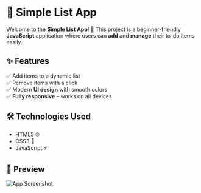 # 📝 Simple List App

Welcome to the **Simple List App**! 🚀 This project is a beginner-friendly **JavaScript** application where users can **add** and **manage** their to-do items easily.  

## ✨ Features
✅ Add items to a dynamic list  
✅ Remove items with a click  
✅ Modern **UI design** with smooth colors  
✅ **Fully responsive** – works on all devices  

## 🛠️ Technologies Used
- HTML5 🌐
- CSS3 🎨
- JavaScript ⚡

## 📸 Preview
![App Screenshot]([screenshot.png](https://github.com/Ms-Irungu/simple-list-app/blob/9b6623b3330494bfbfd1c6a952226783f61f8ecd/Screenshot%20.png))
